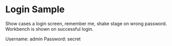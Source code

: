 # Login Sample

Show cases a login screen, remember me, shake stage on wrong password. Workbench is shown on successful login.

Username: admin
Password: secret